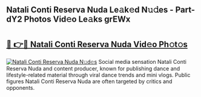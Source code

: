 ## Natali Conti Reserva Nuda Le𝚊k𝚎d N𝚞𝚍es - Part-dY2 Photos Vid𝚎o Le𝚊ks grEWx

# <h2><a href="http://fbdcqf6.evod.top/?m=Natali+Conti+Reserva+Nuda">🔗 👉🔴 Natali Conti Reserva Nuda Vid𝚎o Ph𝚘t𝚘s</a></h2>

[![Natali Conti Reserva Nuda N𝚞d𝚎s](https://i.imgur.com/8V9OHl7.gif)](http://fbdcqf6.evod.top/?m=Natali+Conti+Reserva+Nuda)
Social media sensation Natali Conti Reserva Nuda and content producer, known for publishing dance and lifestyle-related material through viral dance trends and mini vlogs. Public figures Natali Conti Reserva Nuda are often targeted by critics and opponents. 
